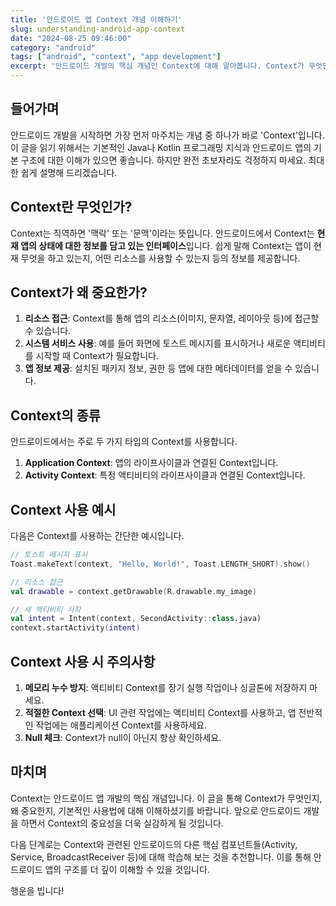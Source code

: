 ```yaml
---
title: '안드로이드 앱 Context 개념 이해하기'
slug: understanding-android-app-context
date: "2024-08-25 09:46:00"
category: "android"
tags: ["android", "context", "app development"]
excerpt: '안드로이드 개발의 핵심 개념인 Context에 대해 알아봅니다. Context가 무엇인지, 왜 중요한지, 그리고 어떻게 사용하는지 초보자도 이해하기 쉽게 설명합니다.'
---
```


## 들어가며

안드로이드 개발을 시작하면 가장 먼저 마주치는 개념 중 하나가 바로 'Context'입니다. 이 글을 읽기 위해서는 기본적인 Java나 Kotlin 프로그래밍 지식과 안드로이드 앱의 기본 구조에 대한 이해가 있으면 좋습니다. 하지만 완전 초보자라도 걱정하지 마세요. 최대한 쉽게 설명해 드리겠습니다.

## Context란 무엇인가?

Context는 직역하면 '맥락' 또는 '문맥'이라는 뜻입니다. 안드로이드에서 Context는 **현재 앱의 상태에 대한 정보를 담고 있는 인터페이스**입니다. 쉽게 말해 Context는 앱이 현재 무엇을 하고 있는지, 어떤 리소스를 사용할 수 있는지 등의 정보를 제공합니다.

## Context가 왜 중요한가?

1. **리소스 접근**: Context를 통해 앱의 리소스(이미지, 문자열, 레이아웃 등)에 접근할 수 있습니다.
2. **시스템 서비스 사용**: 예를 들어 화면에 토스트 메시지를 표시하거나 새로운 액티비티를 시작할 때 Context가 필요합니다.
3. **앱 정보 제공**: 설치된 패키지 정보, 권한 등 앱에 대한 메타데이터를 얻을 수 있습니다.

## Context의 종류

안드로이드에서는 주로 두 가지 타입의 Context를 사용합니다.

1. **Application Context**: 앱의 라이프사이클과 연결된 Context입니다.
2. **Activity Context**: 특정 액티비티의 라이프사이클과 연결된 Context입니다.

## Context 사용 예시

다음은 Context를 사용하는 간단한 예시입니다.

```kotlin
// 토스트 메시지 표시
Toast.makeText(context, "Hello, World!", Toast.LENGTH_SHORT).show()

// 리소스 접근
val drawable = context.getDrawable(R.drawable.my_image)

// 새 액티비티 시작
val intent = Intent(context, SecondActivity::class.java)
context.startActivity(intent)
```

## Context 사용 시 주의사항

1. **메모리 누수 방지**: 액티비티 Context를 장기 실행 작업이나 싱글톤에 저장하지 마세요.
2. **적절한 Context 선택**: UI 관련 작업에는 액티비티 Context를 사용하고, 앱 전반적인 작업에는 애플리케이션 Context를 사용하세요.
3. **Null 체크**: Context가 null이 아닌지 항상 확인하세요.

## 마치며

Context는 안드로이드 앱 개발의 핵심 개념입니다. 이 글을 통해 Context가 무엇인지, 왜 중요한지, 기본적인 사용법에 대해 이해하셨기를 바랍니다. 앞으로 안드로이드 개발을 하면서 Context의 중요성을 더욱 실감하게 될 것입니다.

다음 단계로는 Context와 관련된 안드로이드의 다른 핵심 컴포넌트들(Activity, Service, BroadcastReceiver 등)에 대해 학습해 보는 것을 추천합니다. 이를 통해 안드로이드 앱의 구조를 더 깊이 이해할 수 있을 것입니다.

행운을 빕니다!
